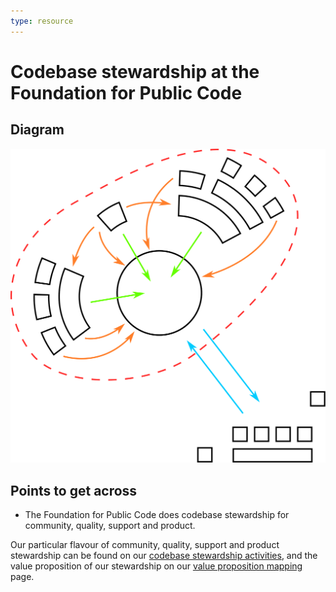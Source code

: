 ```yaml
---
type: resource
---
```


# Codebase stewardship at the Foundation for Public Code

## Diagram

![graphical representation of a codebase with a community of actors around it, incoming contributions, interaction between the actors in the community and interaction with actors further away than the community](codebase-stewardship.svg)

## Points to get across

* The Foundation for Public Code does codebase stewardship for community, quality, support and product.

Our particular flavour of community, quality, support and product stewardship can be found on our [codebase stewardship activities](../activities.md), and the value proposition of our stewardship on our [value proposition mapping](../../value-and-impact/index.md) page.
